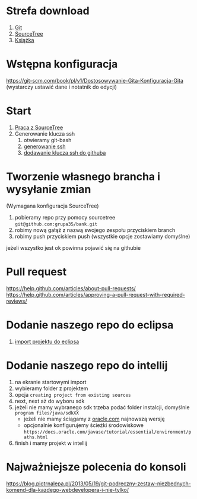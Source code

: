 # Strefa download
1. [Git]()
2. [SourceTree](https://www.sourcetreeapp.com/)
3. [Książka](https://chomikuj.pl/kefirm/Ksi*c4*85*c5*bcki/Informatyka/PHP/Helion+-+Git.+Rozproszony+system+kontroli+wersji,3946879722.pdf)

# Wstępna konfiguracja
https://git-scm.com/book/pl/v1/Dostosowywanie-Gita-Konfiguracja-Gita
(wystarczy ustawić dane i notatnik do edycji)

# Start
1. [Praca z SourceTree](https://confluence.atlassian.com/get-started-with-sourcetree)
2. Generowanie klucza ssh
    1. otwieramy git-bash
    2. [generowanie ssh](https://git-scm.com/book/pl/v1/Git-na-serwerze-Generacja-pary-kluczy-SSH)
    3. [dodawanie klucza ssh do githuba](https://help.github.com/articles/adding-a-new-ssh-key-to-your-github-account/)
    
# Tworzenie własnego brancha i wysyłanie zmian
(Wymagana konfiguracja SourceTree)
1. pobieramy repo przy pomocy sourcetree `git@github.com:grupa35/bank.git`
2. robimy nową gałąź z nazwą swojego zespołu przyciskiem branch
3. robimy push przyciskiem push
(wszystkie opcje zostawiamy domyślne)

jeżeli wszystko jest ok powinna pojawić się na githubie


# Pull request
https://help.github.com/articles/about-pull-requests/
https://help.github.com/articles/approving-a-pull-request-with-required-reviews/


   
# Dodanie naszego repo do eclipsa
1. [import projektu do eclipsa](http://help.eclipse.org/kepler/index.jsp?topic=%2Forg.eclipse.platform.doc.user%2Ftasks%2Ftasks-importproject.htm)

# Dodanie naszego repo do intellij
1. na ekranie startowymi import
2. wybieramy folder z projektem
3. opcja `creating project from existing sources`
4. next, next aż do wyboru sdk
5. jeżeli nie mamy wybranego sdk trzeba podać folder instalcji, domyślnie `program files/java/sdkXX`
    * jeżeli nie mamy ściągamy z [oracle.com](http://www.oracle.com/technetwork/java/javase/downloads/jdk8-downloads-2133151.html) najnowszą wersję
    * opcjonalnie konfigurujemy ścieżki środowiskowe `https://docs.oracle.com/javase/tutorial/essential/environment/paths.html`
6. finish i mamy projekt w intellij

# Najważniejsze polecenia do konsoli
https://blog.piotrnalepa.pl/2013/05/19/git-podreczny-zestaw-niezbednych-komend-dla-kazdego-webdevelopera-i-nie-tylko/
